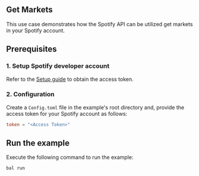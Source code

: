## Get Markets

This use case demonstrates how the Spotify API can be utilized get markets in your Spotify account.

## Prerequisites

### 1. Setup Spotify developer account

Refer to the [Setup guide](https://central.ballerina.io/ballerinax/spotify/latest#setup-guide) to obtain the access token.

### 2. Configuration

Create a `Config.toml` file in the example's root directory and, provide the access token for your Spotify account as follows:

```toml
token = "<Access Token>"
```

## Run the example

Execute the following command to run the example:

```bash
bal run
```
